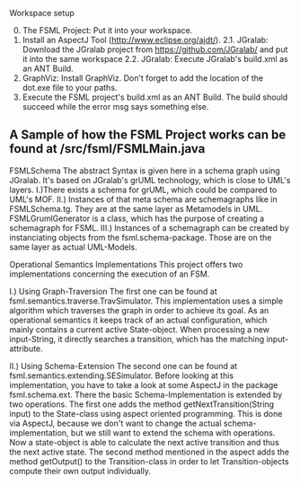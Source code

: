 Workspace setup

0. The FSML Project: Put it into your workspace.
1. Install an AspectJ Tool (http://www.eclipse.org/ajdt/).
2.1. JGralab: Download the JGralab project from https://github.com/JGralab/ and put it into the same workspace
2.2. JGralab: Execute JGralab's build.xml as an ANT Build.
3. GraphViz: Install GraphViz. Don't forget to add the location of the dot.exe file to your paths.
4. Execute the FSML project's build.xml as an ANT Build. The build should succeed while the
error msg says something else.

A Sample of how the FSML Project works can be found at /src/fsml/FSMLMain.java
-----------------------------------


FSMLSchema
The abstract Syntax is given here in a schema graph using JGralab. It's
based on JGralab's grUML technology, which is close to UML's layers.
I.)There exists a schema for grUML, which could be compared to UML's MOF. 
II.) Instances of that meta schema are schemagraphs like in FSMLSchema.tg. They
are at the same layer as Metamodels in UML. FSMLGrumlGenerator is a class, which has the purpose
of creating a schemagraph for FSML.
III.) Instances of a schemagraph can be created by instanciating objects from
the fsml.schema-package. Those are on the same layer as actual UML-Models.



Operational Semantics Implementations
This project offers two implementations concerning the execution of an FSM.

I.) Using Graph-Traversion 
The first one can be found at fsml.semantics.traverse.TravSimulator. This
implementation uses a simple algorithm which traverses the graph in order to
achieve its goal. As an operational semantics it keeps track of an actual
configuration, which mainly contains a current active State-object. When
processing a new input-String, it directly searches a transition, which has
the matching input-attribute.

II.) Using Schema-Extension
The second one can be found at fsml.semantics.extending.SESimulator. Before
looking at this implementation, you have to take a look at some AspectJ in the
package fsml.schema.ext. There the basic Schema-Implementation is extended by
two operations. The first one adds the method getNextTransition(String input) to
the State-class using aspect oriented programming. This is done via AspectJ, because
we don't want to change the actual schema-implementation, but we still want to
extend the schema with operations. Now a state-object is able to calculate the
next active transition and thus the next active state. The second method
mentioned in the aspect adds the method getOutput() to the Transition-class in
order to let Transition-objects compute their own output individually. 
